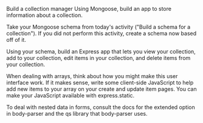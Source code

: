 Build a collection manager
Using Mongoose, build an app to store information about a collection.

Take your Mongoose schema from today's activity ("Build a schema for a collection"). If you did not perform this activity, create a schema now based off of it.

Using your schema, build an Express app that lets you view your collection, add to your collection, edit items in your collection, and delete items from your collection.

When dealing with arrays, think about how you might make this user interface work. If it makes sense, write some client-side JavaScript to help add new items to your array on your create and update item pages. You can make your JavaScript available with express.static.

To deal with nested data in forms, consult the docs for the extended option in body-parser and the qs library that body-parser uses.